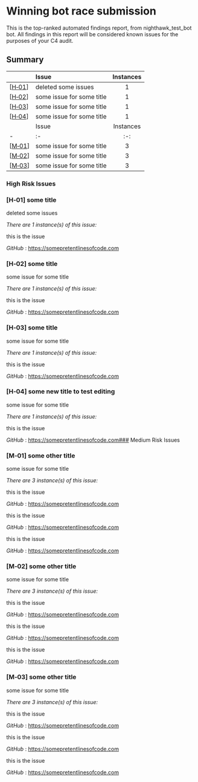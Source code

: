 # Winning bot race submission
  This is the top-ranked automated findings report, from nighthawk_test_bot bot. All findings in this report will be considered known issues for the purposes of your C4 audit.

  ## Summary 
| |Issue|Instances|
|-|:-|:-:|
| [[H&#x2011;01](#01)] | deleted some issues | 1|
| [[H&#x2011;02](#02)] | some issue for some title | 1|
| [[H&#x2011;03](#03)] | some issue for some title | 1|
| [[H&#x2011;04](#04)] | some issue for some title | 1|
| |Issue|Instances|
|-|:-|:-:|
| [[M&#x2011;01](#01)] | some issue for some title | 3|
| [[M&#x2011;02](#02)] | some issue for some title | 3|
| [[M&#x2011;03](#03)] | some issue for some title | 3|
### High Risk Issues


### [H&#x2011;01] some title
deleted some issues

*There are 1 instance(s) of this issue:*

this is the issue

*GitHub* : https://somepretentlinesofcode.com
### [H&#x2011;02] some title
some issue for some title

*There are 1 instance(s) of this issue:*

this is the issue

*GitHub* : https://somepretentlinesofcode.com
### [H&#x2011;03] some title
some issue for some title

*There are 1 instance(s) of this issue:*

this is the issue

*GitHub* : https://somepretentlinesofcode.com
### [H&#x2011;04] some new title to test editing
some issue for some title

*There are 1 instance(s) of this issue:*

this is the issue

*GitHub* : https://somepretentlinesofcode.com### Medium Risk Issues


### [M&#x2011;01] some other title
some issue for some title

*There are 3 instance(s) of this issue:*

this is the issue

*GitHub* : https://somepretentlinesofcode.com

this is the issue

*GitHub* : https://somepretentlinesofcode.com

this is the issue

*GitHub* : https://somepretentlinesofcode.com
### [M&#x2011;02] some other title
some issue for some title

*There are 3 instance(s) of this issue:*

this is the issue

*GitHub* : https://somepretentlinesofcode.com

this is the issue

*GitHub* : https://somepretentlinesofcode.com

this is the issue

*GitHub* : https://somepretentlinesofcode.com
### [M&#x2011;03] some other title
some issue for some title

*There are 3 instance(s) of this issue:*

this is the issue

*GitHub* : https://somepretentlinesofcode.com

this is the issue

*GitHub* : https://somepretentlinesofcode.com

this is the issue

*GitHub* : https://somepretentlinesofcode.com